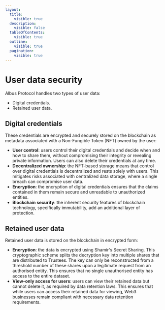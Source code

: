 ```yaml
---
layout:
  title:
    visible: true
  description:
    visible: false
  tableOfContents:
    visible: true
  outline:
    visible: true
  pagination:
    visible: true
---
```


# User data security

Albus Protocol handles two types of user data: 

- Digital credentials.
- Retained user data. 

## Digital credentials

These credentials are encrypted and securely stored on the blockchain as metadata associated with a Non-Fungible Token (NFT) owned by the user:

- **User control**: users control their digital credentials and decide when and how to share them, without compromising their integrity or revealing private information. Users can also delete their credentials at any time.
- **Decentralized ownership**: the NFT-based storage means that control over digital credentials is decentralized and rests solely with users. This mitigates risks associated with centralized data storage, where a single breach can compromise user data.
- **Encryption**: the encryption of digital credentials ensures that the claims contained in them remain secure and unreadable to unauthorized entities.
- **Blockchain security**: the inherent security features of blockchain technology, specifically immutability, add an additional layer of protection.

## Retained user data

Retained user data is stored on the blockchain in encrypted form:

- **Encryption**: the data is encrypted using Shamir's Secret Sharing. This cryptographic scheme splits the decryption key into multiple shares that are distributed to Trustees. The key can only be reconstructed from a threshold number of these shares upon a legitimate request from an authorised entity. This ensures that no single unauthorised entity has access to the entire dataset.
- **View-only access for users**: users can view their retained data but cannot delete it, as required by data retention laws. This ensures that while users can access their retained data for viewing, Web3 businesses remain compliant with necessary data retention requirements.
